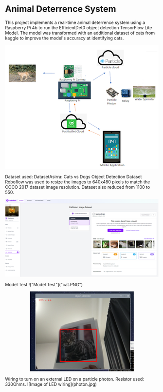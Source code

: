 # Animal Deterrence System

This project implements a real-time animal deterrence system using a Raspberry Pi 4b to run the EfficientDet0 object detection TensorFlow Lite Model. The model was transformed with an additional dataset of cats from kaggle to improve the model's accuracy at identifying cats.

<p align="center">
  <img alt="Project Overview" src="project_overview.png"/>
</p>
Dataset used: DatasetAsirra: Cats vs Dogs Object Detection Dataset  
Roboflow was used to resize the images to 640x480 pixels to match the COCO 2017 dataset image resolution. Dataset also reduced from 1100 to 550.  
<p align="center">
  <img alt="Tranformed cat dataset" src="roboflow.png"/>
</p>
Model Test
!["Model Test"]("cat.PNG")
<p align="center">
  <img alt="Model Test" src="cat.PNG"/>
</p>
Wiring to turn on an external LED on a particle photon. Resistor used: 330Ohms.
![Image of LED wiring](photon.jpg)
